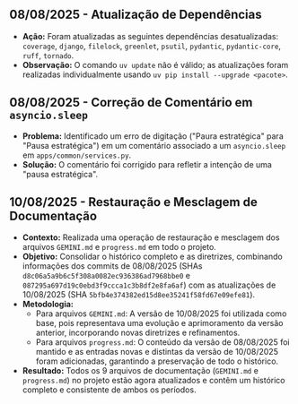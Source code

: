 ## 08/08/2025 - Atualização de Dependências

- **Ação:** Foram atualizadas as seguintes dependências desatualizadas: `coverage`, `django`, `filelock`, `greenlet`, `psutil`, `pydantic`, `pydantic-core`, `ruff`, `tornado`.
- **Observação:** O comando `uv update` não é válido; as atualizações foram realizadas individualmente usando `uv pip install --upgrade <pacote>`.

## 08/08/2025 - Correção de Comentário em `asyncio.sleep`

- **Problema:** Identificado um erro de digitação ("Paura estratégica" para "Pausa estratégica") em um comentário associado a um `asyncio.sleep` em `apps/common/services.py`.
- **Solução:** O comentário foi corrigido para refletir a intenção de uma "pausa estratégica".

## 10/08/2025 - Restauração e Mesclagem de Documentação

- **Contexto:** Realizada uma operação de restauração e mesclagem dos arquivos `GEMINI.md` e `progress.md` em todo o projeto.
- **Objetivo:** Consolidar o histórico completo e as diretrizes, combinando informações dos commits de 08/08/2025 (SHAs `d8c06a5a9b6c5f308a0082ec936386ad7968bbe0` e `087295a697d19c0ebd3f9ccca1c3b8df2e8fa6af`) com as atualizações de 10/08/2025 (SHA `5bfb4e374382ed15d8ee35241f58fd67e09efe81`).
- **Metodologia:**
    - Para arquivos `GEMINI.md`: A versão de 10/08/2025 foi utilizada como base, pois representava uma evolução e aprimoramento da versão anterior, incorporando novas diretrizes e refinamentos.
    - Para arquivos `progress.md`: O conteúdo da versão de 08/08/2025 foi mantido e as entradas novas e distintas da versão de 10/08/2025 foram adicionadas, garantindo a preservação de todo o histórico.
- **Resultado:** Todos os 9 arquivos de documentação (`GEMINI.md` e `progress.md`) no projeto estão agora atualizados e contêm um histórico completo e consistente de ambos os períodos.
